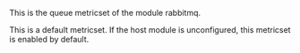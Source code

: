 This is the queue metricset of the module rabbitmq.

This is a default metricset. If the host module is unconfigured, this metricset is enabled by default.
